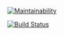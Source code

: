 [![Maintainability](https://api.codeclimate.com/v1/badges/a99a88d28ad37a79dbf6/maintainability)](https://codeclimate.com/github/codeclimate/codeclimate/maintainability)

[![Build Status](https://travis-ci.org/dmitpetro/frontend-project-lvl1.svg?branch=master)](https://travis-ci.org/dmitpetro/frontend-project-lvl1)